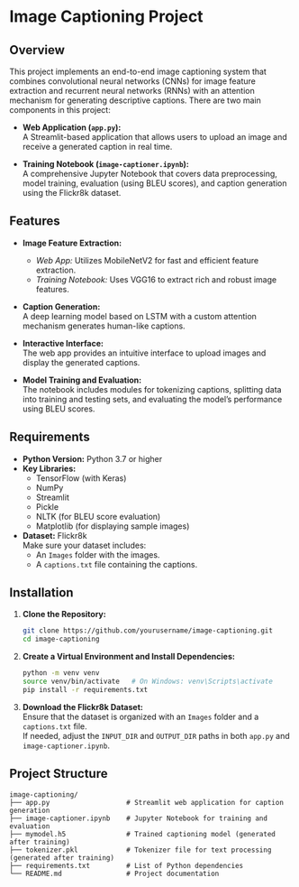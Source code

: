 # Image Captioning Project

## Overview
This project implements an end-to-end image captioning system that combines convolutional neural networks (CNNs) for image feature extraction and recurrent neural networks (RNNs) with an attention mechanism for generating descriptive captions. There are two main components in this project:

- **Web Application (`app.py`):**  
  A Streamlit-based application that allows users to upload an image and receive a generated caption in real time.

- **Training Notebook (`image-captioner.ipynb`):**  
  A comprehensive Jupyter Notebook that covers data preprocessing, model training, evaluation (using BLEU scores), and caption generation using the Flickr8k dataset.

## Features
- **Image Feature Extraction:**  
  - *Web App:* Utilizes MobileNetV2 for fast and efficient feature extraction.
  - *Training Notebook:* Uses VGG16 to extract rich and robust image features.

- **Caption Generation:**  
  A deep learning model based on LSTM with a custom attention mechanism generates human-like captions.

- **Interactive Interface:**  
  The web app provides an intuitive interface to upload images and display the generated captions.

- **Model Training and Evaluation:**  
  The notebook includes modules for tokenizing captions, splitting data into training and testing sets, and evaluating the model’s performance using BLEU scores.

## Requirements
- **Python Version:** Python 3.7 or higher
- **Key Libraries:**  
  - TensorFlow (with Keras)
  - NumPy
  - Streamlit
  - Pickle
  - NLTK (for BLEU score evaluation)
  - Matplotlib (for displaying sample images)
- **Dataset:** Flickr8k  
  Make sure your dataset includes:
  - An `Images` folder with the images.
  - A `captions.txt` file containing the captions.

## Installation

1. **Clone the Repository:**

    ```bash
    git clone https://github.com/yourusername/image-captioning.git
    cd image-captioning
    ```

2. **Create a Virtual Environment and Install Dependencies:**

    ```bash
    python -m venv venv
    source venv/bin/activate   # On Windows: venv\Scripts\activate
    pip install -r requirements.txt
    ```

3. **Download the Flickr8k Dataset:**  
   Ensure that the dataset is organized with an `Images` folder and a `captions.txt` file.  
   If needed, adjust the `INPUT_DIR` and `OUTPUT_DIR` paths in both `app.py` and `image-captioner.ipynb`.

## Project Structure

```plaintext
image-captioning/
├── app.py                   # Streamlit web application for caption generation
├── image-captioner.ipynb    # Jupyter Notebook for training and evaluation
├── mymodel.h5               # Trained captioning model (generated after training)
├── tokenizer.pkl            # Tokenizer file for text processing (generated after training)
├── requirements.txt         # List of Python dependencies
└── README.md                # Project documentation
